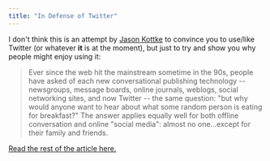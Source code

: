 ```yaml
---
title: "In Defense of Twitter"
---
```

<p>I don't think this is an attempt by <a href="http://www.kottke.org/09/04/in-defense-of-twitter">Jason  Kottke</a> to convince you to use/like Twitter (or whatever <strong>it</strong> is at the moment), but just to try and show you why people might enjoy using it:</p>
<blockquote><p>Ever since the web hit the mainstream sometime in the 90s, people have asked of each new conversational publishing technology -- newsgroups, message boards, online journals, weblogs, social networking sites, and now Twitter -- the same question: "but why would anyone want to hear about what some random person is eating for breakfast?" The answer applies equally well for both offline conversation and online "social media": almost no one...except for their family and friends.</p></blockquote>
<p><a href="http://www.kottke.org/09/04/in-defense-of-twitter">Read the rest of the article here.</a></p>
